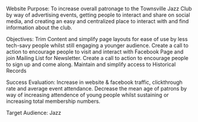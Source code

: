 Website Purpose:
To increase overall patronage to the Townsville Jazz Club by way of advertising events, getting people to interact and share on social media, and creating an easy and centralized place to interact with and find information about the club.

Objectives:
Trim Content and simplify page layouts for ease of use by less tech-savy people whilst still engaging a younger audience.
Create a call to action to encourage people to visit and interact with Facebook Page and join Mailing List for Newsletter.
Create a call to action to encourage people to sign up and come along.
Maintain and simplify access to Historical Records

Success Evaluation:
Increase in website & facebook traffic, clickthrough rate and average event attendance. Decrease the mean age of patrons by way of increasing attendence of young people whilst sustaining or increasing total membership numbers.

Target Audience:
Jazz 